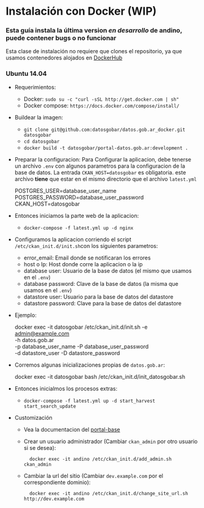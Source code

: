 # Instalación con Docker (WIP)

### Esta guía instala la última version _en desarrollo_ de andino, puede contener bugs o no funcionar

Esta clase de instalación no requiere que clones el repositorio, ya que usamos contenedores alojados en [DockerHub](https://hub.docker.com/r/datosgobar)

### Ubuntu 14.04

+ Requerimientos:
    - Docker: `sudo su -c "curl -sSL http://get.docker.com | sh"`
    - Docker compose: `https://docs.docker.com/compose/install/`

+ Buildear la imagen:
    - `git clone git@github.com:datosgobar/datos.gob.ar_docker.git datosgobar`
    - `cd datosgobar`
    - `docker build -t datosgobar/portal-datos.gob.ar:development .`
    
+ Preparar la configuracion:
    Para Configurar la aplicacion, debe tenerse un archivo `.env` con algunos parametros para la configuracion de la base de datos.
    La entrada `CKAN_HOST=datosgobar` es obligatoria. este archivo __tiene__ que estar en el mismo directorio que el archivo `latest.yml`
    
    
    POSTGRES_USER=database_user_name
    POSTGRES_PASSWORD=database_user_password
    CKAN_HOST=datosgobar
    
+ Entonces iniciamos la parte web de la aplicacion:
    - `docker-compose -f latest.yml up -d nginx`
    
+ Configuramos la aplicacion corriendo el script `/etc/ckan_init.d/init.sh`con los siguientes parametros:
    - error_email: Email donde se notificaran los errores
    - host o Ip: Host donde corre la aplicacion o la ip
    - database user: Usuario de la base de datos (el mismo que usamos en el `.env`)
    - database password: Clave de la base de datos (la misma que usamos en el `.env`)
    - datastore user: Usuario para la base de datos del datastore
    - datastore password: Clave para la base de datos del datastore
+ Ejemplo:


    docker exec -it datosgobar /etc/ckan_init.d/init.sh -e admin@example.com \
        -h datos.gob.ar \
        -p database_user_name -P database_user_password \
        -d datastore_user -D datastore_password
        
+ Corremos algunas inicializaciones propias de `datos.gob.ar`:

    docker exec -it datosgobar bash /etc/ckan_init.d/init_datosgobar.sh
    
    
+ Entonces inicialmos los procesos extras:
    - `docker-compose -f latest.yml up -d start_harvest start_search_update`
  
  
+ Customización

    - Vea la documentacion del [portal-base](https://github.com/datosgobar/portal-base/blob/master/docs/imagenes/base_portal.md)

    - Crear un usuario administrador (Cambiar `ckan_admin` por otro usuario si se desea):
    
            docker exec -it andino /etc/ckan_init.d/add_admin.sh ckan_admin

    - Cambiar la url del sitio (Cambiar `dev.example.com` por el correspondiente dominio):
    
            docker exec -it andino /etc/ckan_init.d/change_site_url.sh http://dev.example.com
